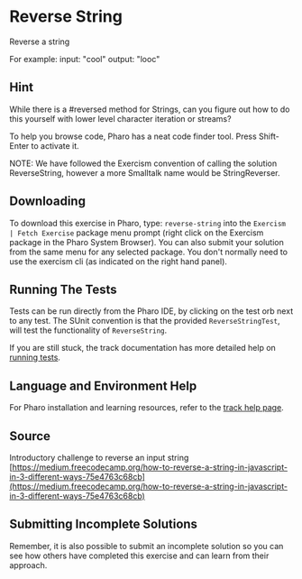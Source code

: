 # Reverse String

Reverse a string

For example:
input: "cool"
output: "looc"

## Hint
While there is a #reversed method for Strings, can you figure out how to do this yourself with lower level character iteration or streams? To help you browse code, Pharo has a neat code finder tool. Press Shift-Enter to activate it.NOTE: We have followed the Exercism convention of calling the solution ReverseString, however a more Smalltalk name would be StringReverser.


## Downloading

To download this exercise in Pharo, type: `reverse-string` into the `Exercism | Fetch Exercise` package menu prompt (right click on the Exercism package in the Pharo System Browser). You can also submit your solution from the same menu for any selected package. You don't normally need to use the exercism cli (as indicated on the right hand panel).

## Running The Tests

Tests can be run directly from the Pharo IDE, by clicking on the test orb next to any test.
The SUnit convention is that the provided `ReverseStringTest`, will test the functionality of `ReverseString`.

If you are still stuck, the track documentation has more detailed help on [running tests](https://exercism.io/tracks/pharo/tests).

## Language and Environment Help

For Pharo installation and learning resources, refer to the [track help page](https://exercism.io/tracks/pharo/learning).


## Source

Introductory challenge to reverse an input string [https://medium.freecodecamp.org/how-to-reverse-a-string-in-javascript-in-3-different-ways-75e4763c68cb](https://medium.freecodecamp.org/how-to-reverse-a-string-in-javascript-in-3-different-ways-75e4763c68cb)


## Submitting Incomplete Solutions

Remember, it is also possible to submit an incomplete solution so you can see how others have completed this exercise and can learn from their approach.
